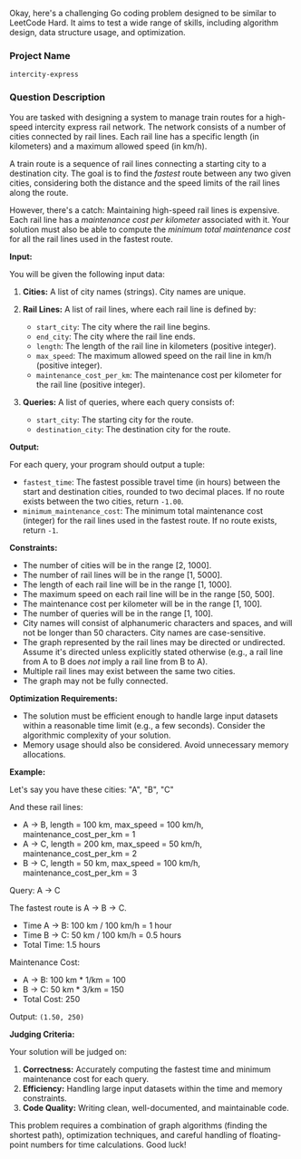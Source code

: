 Okay, here's a challenging Go coding problem designed to be similar to LeetCode Hard. It aims to test a wide range of skills, including algorithm design, data structure usage, and optimization.

### Project Name

```
intercity-express
```

### Question Description

You are tasked with designing a system to manage train routes for a high-speed intercity express rail network. The network consists of a number of cities connected by rail lines. Each rail line has a specific length (in kilometers) and a maximum allowed speed (in km/h).

A train route is a sequence of rail lines connecting a starting city to a destination city.  The goal is to find the *fastest* route between any two given cities, considering both the distance and the speed limits of the rail lines along the route.

However, there's a catch:  Maintaining high-speed rail lines is expensive.  Each rail line has a *maintenance cost per kilometer* associated with it.  Your solution must also be able to compute the *minimum total maintenance cost* for all the rail lines used in the fastest route.

**Input:**

You will be given the following input data:

1.  **Cities:** A list of city names (strings).  City names are unique.

2.  **Rail Lines:** A list of rail lines, where each rail line is defined by:
    *   `start_city`: The city where the rail line begins.
    *   `end_city`: The city where the rail line ends.
    *   `length`: The length of the rail line in kilometers (positive integer).
    *   `max_speed`: The maximum allowed speed on the rail line in km/h (positive integer).
    *   `maintenance_cost_per_km`: The maintenance cost per kilometer for the rail line (positive integer).

3.  **Queries:** A list of queries, where each query consists of:
    *   `start_city`: The starting city for the route.
    *   `destination_city`: The destination city for the route.

**Output:**

For each query, your program should output a tuple:

*   `fastest_time`: The fastest possible travel time (in hours) between the start and destination cities, rounded to two decimal places. If no route exists between the two cities, return `-1.00`.
*   `minimum_maintenance_cost`: The minimum total maintenance cost (integer) for the rail lines used in the fastest route. If no route exists, return `-1`.

**Constraints:**

*   The number of cities will be in the range \[2, 1000].
*   The number of rail lines will be in the range \[1, 5000].
*   The length of each rail line will be in the range \[1, 1000].
*   The maximum speed on each rail line will be in the range \[50, 500].
*   The maintenance cost per kilometer will be in the range \[1, 100].
*   The number of queries will be in the range \[1, 100].
*   City names will consist of alphanumeric characters and spaces, and will not be longer than 50 characters.  City names are case-sensitive.
*   The graph represented by the rail lines may be directed or undirected.  Assume it's directed unless explicitly stated otherwise (e.g., a rail line from A to B does *not* imply a rail line from B to A).
*   Multiple rail lines may exist between the same two cities.
*   The graph may not be fully connected.

**Optimization Requirements:**

*   The solution must be efficient enough to handle large input datasets within a reasonable time limit (e.g., a few seconds).  Consider the algorithmic complexity of your solution.
*   Memory usage should also be considered.  Avoid unnecessary memory allocations.

**Example:**

Let's say you have these cities: "A", "B", "C"

And these rail lines:

*   A -> B, length = 100 km, max_speed = 100 km/h, maintenance_cost_per_km = 1
*   A -> C, length = 200 km, max_speed = 50 km/h, maintenance_cost_per_km = 2
*   B -> C, length = 50 km, max_speed = 100 km/h, maintenance_cost_per_km = 3

Query: A -> C

The fastest route is A -> B -> C.

*   Time A -> B: 100 km / 100 km/h = 1 hour
*   Time B -> C: 50 km / 100 km/h = 0.5 hours
*   Total Time: 1.5 hours

Maintenance Cost:

*   A -> B: 100 km * 1/km = 100
*   B -> C: 50 km * 3/km = 150
*   Total Cost: 250

Output: `(1.50, 250)`

**Judging Criteria:**

Your solution will be judged on:

1.  **Correctness:**  Accurately computing the fastest time and minimum maintenance cost for each query.
2.  **Efficiency:**  Handling large input datasets within the time and memory constraints.
3.  **Code Quality:**  Writing clean, well-documented, and maintainable code.

This problem requires a combination of graph algorithms (finding the shortest path), optimization techniques, and careful handling of floating-point numbers for time calculations.  Good luck!

